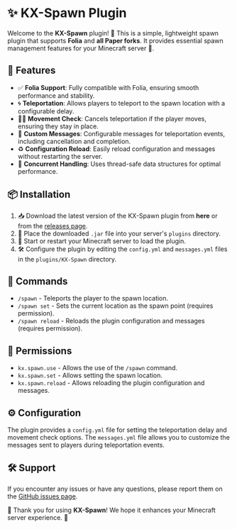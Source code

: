# ✨ KX-Spawn Plugin

Welcome to the **KX-Spawn** plugin! 🎉 This is a simple, lightweight spawn plugin that supports **Folia** and **all Paper forks**. It provides essential spawn management features for your Minecraft server 🧭.

## 🚀 Features

- ✅ **Folia Support**: Fully compatible with Folia, ensuring smooth performance and stability.
- 🌀 **Teleportation**: Allows players to teleport to the spawn location with a configurable delay.
- 🧍‍♂️ **Movement Check**: Cancels teleportation if the player moves, ensuring they stay in place.
- 💬 **Custom Messages**: Configurable messages for teleportation events, including cancellation and completion.
- ♻️ **Configuration Reload**: Easily reload configuration and messages without restarting the server.
- 🧵 **Concurrent Handling**: Uses thread-safe data structures for optimal performance.

## 📦 Installation

1. 📥 Download the latest version of the KX-Spawn plugin from **here** or from the [releases page](https://github.com/DEVKaxtusik/KX-Spawn/releases).
2. 📂 Place the downloaded `.jar` file into your server's `plugins` directory.
3. 🔁 Start or restart your Minecraft server to load the plugin.
4. 🛠️ Configure the plugin by editing the `config.yml` and `messages.yml` files in the `plugins/KX-Spawn` directory.

## 🧭 Commands

- `/spawn` - Teleports the player to the spawn location.
- `/spawn set` - Sets the current location as the spawn point (requires permission).
- `/spawn reload` - Reloads the plugin configuration and messages (requires permission).

## 🔐 Permissions

- `kx.spawn.use` - Allows the use of the `/spawn` command.
- `kx.spawn.set` - Allows setting the spawn location.
- `kx.spawn.reload` - Allows reloading the plugin configuration and messages.

## ⚙️ Configuration

The plugin provides a `config.yml` file for setting the teleportation delay and movement check options. The `messages.yml` file allows you to customize the messages sent to players during teleportation events.

## 🛠️ Support

If you encounter any issues or have any questions, please report them on the [GitHub issues page](https://github.com/DEVKaxtusik/KX-Spawn/issues).

🙌 Thank you for using **KX-Spawn**! We hope it enhances your Minecraft server experience. 🧡
